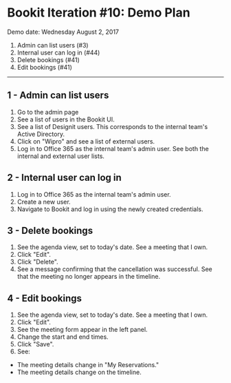 
# Bookit Iteration #10: Demo Plan

Demo date: Wednesday August 2, 2017

1) Admin can list users (#3)
2) Internal user can log in (#44)
3) Delete bookings (#41)
4) Edit bookings (#41)

------------------------------------------------------------------------------
## 1 - Admin can list users
1) Go to the admin page
2) See a list of users in the Bookit UI.
3) See a list of Designit users. This corresponds to the internal team's Active Directory.
4) Click on "Wipro" and see a list of external users.
5) Log in to Office 365 as the internal team's admin user. See both the internal and external user lists.

## 2 - Internal user can log in
1) Log in to Office 365 as the internal team's admin user.
2) Create a new user.
3) Navigate to Bookit and log in using the newly created credentials.

## 3 - Delete bookings
1) See the agenda view, set to today's date. See a meeting that I own.
2) Click "Edit".
3) Click "Delete".
4) See a message confirming that the cancellation was successful. See that the meeting no longer appears in the timeline.

## 4 - Edit bookings
1) See the agenda view, set to today's date. See a meeting that I own.
2) Click "Edit".
3) See the meeting form appear in the left panel.
4) Change the start and end times.
5) Click "Save".
6) See:
- The meeting details change in "My Reservations."
- The meeting details change on the timeline.



